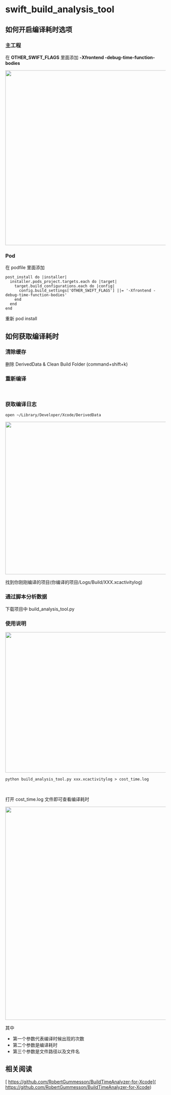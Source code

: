 # swift_build_analysis_tool
## 如何开启编译耗时选项
### 主工程

在 **OTHER_SWIFT_FLAGS** 里面添加 **-Xfrontend -debug-time-function-bodies**
<p class="img-tip" data-str="主工程"><img src="https://sf3-ttcdn-tos.pstatp.com/img/tos-cn-v-0000/607e49a33e86438d8936c94da8ed4bc8~noop.png" height="548" width="1013"/></p>


### Pod
在 podfile 里面添加
```
post_install do |installer|
  installer.pods_project.targets.each do |target|
    target.build_configurations.each do |config|
      config.build_settings['OTHER_SWIFT_FLAGS'] ||= '-Xfrontend -debug-time-function-bodies'
    end
  end
end
```

重新 pod install

## 如何获取编译耗时
### 清除缓存
删除 DerivedData & Clean Build Folder (command+shift+k) 
<br/>

### 重新编译
<br/>

### 获取编译日志
```
open ~/Library/Developer/Xcode/DerivedData
```
<p class="img-tip" data-str="DerivedData"><img src="https://sf3-ttcdn-tos.pstatp.com/img/tos-cn-v-0000/f60a944805c7431799abb5e2fa17a1b0~noop.png" height="478" width="1140"/></p>

找到你刚刚编译的项目(你编译的项目/Logs/Build/XXX.xcactivitylog)
<br/>
### 通过脚本分析数据
下载项目中 build_analysis_tool.py
<br/>
### 使用说明
<p class="img-tip" data-str="使用说明"><img src="https://sf3-ttcdn-tos.pstatp.com/img/tos-cn-v-0000/823e1a9838f645e287d0ad2768dd40f2~noop.png" height="440" width="1140"/></p>

```
python build_analysis_tool.py xxx.xcactivitylog > cost_time.log
```
<br/>

打开 cost_time.log 文件即可查看编译耗时

<p class="img-tip" data-str="编译耗时"><img src="https://sf3-ttcdn-tos.pstatp.com/img/tos-cn-v-0000/aaa53e2787f24aa9987a9ec8c2ccbae8~noop.png" height="668" width="1140"/></p>

其中
- 第一个参数代表编译时候出现的次数
- 第二个参数是编译耗时
- 第三个参数是文件路径以及文件名

## 相关阅读
[ https://github.com/RobertGummesson/BuildTimeAnalyzer-for-Xcode]( https://github.com/RobertGummesson/BuildTimeAnalyzer-for-Xcode)



